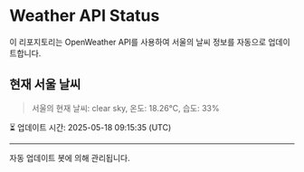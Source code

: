 
# Weather API Status

이 리포지토리는 OpenWeather API를 사용하여 서울의 날씨 정보를 자동으로 업데이트합니다.

## 현재 서울 날씨
> 서울의 현재 날씨: clear sky, 온도: 18.26°C, 습도: 33%

⏳ 업데이트 시간: 2025-05-18 09:15:35 (UTC)

---
자동 업데이트 봇에 의해 관리됩니다.

